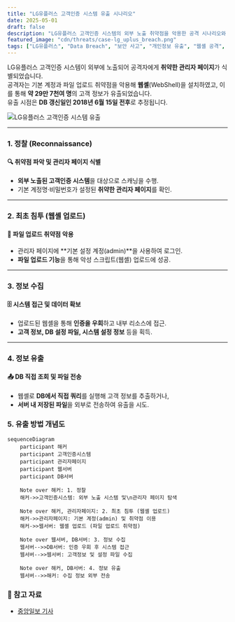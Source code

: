 ```yaml
---
title: "LG유플러스 고객인증 시스템 유출 시나리오"
date: 2025-05-01
draft: false
description: "LG유플러스 고객인증 시스템의 외부 노출 취약점을 악용한 공격 시나리오와 정보 유출 과정을 살펴봅니다."
featured_image: "cdn/threats/case-lg_uplus_breach.png"
tags: ["LG유플러스", "Data Breach", "보안 사고", "개인정보 유출", "웹셸 공격", "침투 테스트"]
---
```


LG유플러스 고객인증 시스템이 외부에 노출되어 공격자에게 **취약한 관리자 페이지**가 식별되었습니다.  
공격자는 기본 계정과 파일 업로드 취약점을 악용해 **웹셸**(WebShell)을 설치하였고, 이를 통해 **약 29만 7천여 명**의 고객 정보가 유출되었습니다.  
유출 시점은 **DB 갱신일인 2018년 6월 15일 전후**로 추정됩니다.

![LG유플러스 고객인증 시스템 유출](https://blog.plura.io/cdn/threats/case-lg_uplus_breach.png)

<!--more-->
---

### 1. **정찰 (Reconnaissance)**
#### 🔍 **취약점 파악 및 관리자 페이지 식별**
- **외부 노출된 고객인증 시스템**을 대상으로 스캐닝을 수행.
- 기본 계정명·비밀번호가 설정된 **취약한 관리자 페이지**를 확인.

---

### 2. **최초 침투 (웹셸 업로드)**
#### 🚨 **파일 업로드 취약점 악용**
- 관리자 페이지에 **기본 설정 계정(admin)**을 사용하여 로그인.
- **파일 업로드 기능**을 통해 악성 스크립트(웹셸) 업로드에 성공.

---

### 3. **정보 수집**
#### 🗄️ **시스템 접근 및 데이터 확보**
- 업로드된 웹셸을 통해 **인증을 우회**하고 내부 리소스에 접근.
- **고객 정보, DB 설정 파일, 시스템 설정 정보** 등을 획득.

---

### 4. **정보 유출**
#### 📤 **DB 직접 조회 및 파일 전송**
- 웹셸로 **DB에서 직접 쿼리**를 실행해 고객 정보를 추출하거나,  
- **서버 내 저장된 파일**을 외부로 전송하여 유출을 시도.

### 5. **유출 방법 개념도**

```mermaid
sequenceDiagram
    participant 해커
    participant 고객인증시스템
    participant 관리자페이지
    participant 웹서버
    participant DB서버

    Note over 해커: 1. 정찰
    해커->>고객인증시스템: 외부 노출 시스템 및\n관리자 페이지 탐색

    Note over 해커, 관리자페이지: 2. 최초 침투 (웹셸 업로드)
    해커->>관리자페이지: 기본 계정(admin) 및 취약점 이용
    해커->>웹서버: 웹셸 업로드 (파일 업로드 취약점)

    Note over 웹서버, DB서버: 3. 정보 수집
    웹서버-->>DB서버: 인증 우회 후 시스템 접근
    웹서버-->>웹서버: 고객정보 및 설정 파일 수집

    Note over 해커, DB서버: 4. 정보 유출
    웹서버-->>해커: 수집 정보 외부 전송
```

### 📑 참고 자료
* [중앙일보 기사](https://www.joongang.co.kr/article/25158501)  

